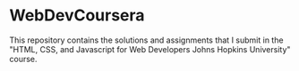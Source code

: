 # WebDevCoursera
This repository contains the solutions and assignments that I submit in the "HTML, CSS, and Javascript for Web Developers Johns Hopkins University" course. 
